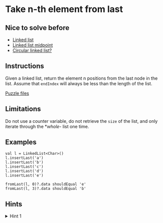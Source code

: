 # Take n-th element from last

## Nice to solve before

- [Linked list](../base/LinkedList.md)
- [Linked list midpoint](../midpoint/Midpoint.md)
- [Circular linked list?](../circularcheck/CircularCheck.md)

## Instructions

Given a linked list, return the element n positions from the last node in the list. Assume that `endIndex` will always be less than the
length of the list.

[Puzzle files](.)

## Limitations

Do not use a counter variable, do not retrieve the `size` of the list, and only iterate through the **whole*- list one time.

## Examples

```
val l = LinkedList<Char>()
l.insertLast('a')
l.insertLast('b')
l.insertLast('c')
l.insertLast('d')
l.insertLast('e')

fromLast(l, 0)?.data shouldEqual 'e'
fromLast(l, 3)?.data shouldEqual 'b'
```

## Hints

<details>
<summary>Hint 1</summary>
desc
</details>
